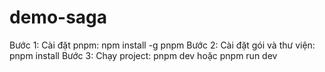 # demo-saga
Bước 1: Cài đặt pnpm: npm install -g pnpm
Bước 2: Cài đặt gói và thư viện: pnpm install
Bước 3: Chạy project: pnpm dev hoặc pnpm run dev
